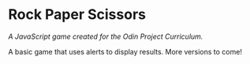 # Rock Paper Scissors

*A JavaScript game created for the Odin Project Curriculum.*

A basic game that uses alerts to display results. More versions to come!
